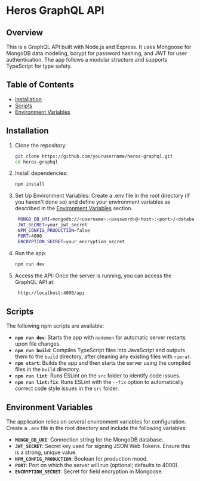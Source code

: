 # Heros GraphQL API

## Overview
This is a GraphQL API built with Node.js and Express. It uses Mongoose for MongoDB data modeling, bcrypt for password hashing, and JWT for user authentication. The app follows a modular structure and supports TypeScript for type safety.

## Table of Contents
- [Installation](#installation)
- [Scripts](#scripts)
- [Environment Variables](#environment-variables)

## Installation

1. Clone the repository:
   ```bash
   git clone https://github.com/yourusername/heros-graphql.git
   cd heros-graphql
2. Install dependencies:
   ```bash
   npm install
3. Set Up Environment Variables: Create a .env file in the root directory (if you haven't done so) and define your environment variables as described in the [Environment Variables](#environment-variables) section.
   ```bash
    MONGO_DB_URI=mongodb://<username>:<password>@<host>:<port>/<database>?retryWrites=true&w=majority
    JWT_SECRET=your_jwt_secret
    NPM_CONFIG_PRODUCTION=false
    PORT=4000
    ENCRYPTION_SECRET=your_encryption_secret
4. Run the app:
   ```bash
   npm run dev
5. Access the API: Once the server is running, you can access the GraphQL API at:
   ```bash
    http://localhost:4000/api
## Scripts
The following npm scripts are available:

- **`npm run dev`**: Starts the app with `nodemon` for automatic server restarts upon file changes.
- **`npm run build`**: Compiles TypeScript files into JavaScript and outputs them to the `build` directory, after cleaning any existing files with `rimraf`.
- **`npm start`**: Builds the app and then starts the server using the compiled files in the `build` directory.
- **`npm run lint`**: Runs ESLint on the `src` folder to identify code issues.
- **`npm run lint:fix`**: Runs ESLint with the `--fix` option to automatically correct code style issues in the `src` folder.

## Environment Variables

The application relies on several environment variables for configuration. Create a `.env` file in the root directory and include the following variables:

- **`MONGO_DB_URI`**: Connection string for the MongoDB database.
- **`JWT_SECRET`**: Secret key used for signing JSON Web Tokens. Ensure this is a strong, unique value.
- **`NPM_CONFIG_PRODUCTION`**: Boolean for production mood.
- **`PORT`**:  Port on which the server will run (optional; defaults to 4000).
- **`ENCRYPTION_SECRET`**: Secret for field encryption in Mongoose.
